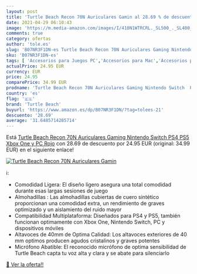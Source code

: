 ```yaml
---
layout: post
title: 'Turtle Beach Recon 70N Auriculares Gamin al 28.69 % de descuento'
date: 2021-04-29 06:10:43
image: 'https://m.media-amazon.com/images/I/410N1WTRCRL._SL500_._SL400_.jpg'
comments: true
category: ofertas
author: 'tole.es'
slug: 'B07NR3F1DN-es Turtle Beach Recon 70N Auriculares Gaming Nintendo Switch...'
sku: 'B07NR3F1DN-es'
tags: [ 'Accesorios para Juegos PC','Accesorios para Mac','Accesorios para Nintendo Switch','Accesorios para PlayStation 4','Accesorios para Xbox One','Auriculares gaming con micrófono para PlayStation 4','Auriculares gaming para Mac','Auriculares gaming para Nintendo Switch','Auriculares gaming para PC','Auriculares gaming para Xbox One','Auriculares para equipo de audio','Auriculares y accesorios','Electrónica','Hardware y juegos para Nintendo Switch','Hardware y juegos para PlayStation 4','Hardware y juegos para Xbox One','Juegos y Accesorios para Mac','Juegos y Accesorios para PC','Videojuegos','nintendo','ps4','ps5','turtle beach','xbox', ]
actualPrice: 24.95 EUR
currency: EUR
price: 24.95
comparePrice: 34.99 EUR
prodname: 'Turtle Beach Recon 70N Auriculares Gaming Nintendo Switch  PS4  PS5  Xbox One y PC  Rojo'
country: 'es'
flag: '🇪🇸'
brand: 'Turtle Beach'
buyurl: 'https://www.amazon.es/dp/B07NR3F1DN/?tag=tolees-21'
descuento: '28.69'
average: '31.6485714285714'
---
```


Está [Turtle Beach Recon 70N Auriculares Gaming Nintendo Switch  PS4  PS5  Xbox One y PC  Rojo](https://www.amazon.es/dp/B07NR3F1DN/?tag=tolees-21) con 28.69 de descuento por 24.95 EUR (original: 34.99 EUR) en el siguiente enlace!

[![Turtle Beach Recon 70N Auriculares Gamin](https://m.media-amazon.com/images/I/410N1WTRCRL._SL500_._SL400_.jpg)](https://www.amazon.es/dp/B07NR3F1DN/?tag=tolees-21)

ℹ️:

- Comodidad Ligera: El diseño ligero asegura una total comodidad durante esas largas sesiones de juego
- Almohadillas : Las almohadillas cubiertas de cuero sintético proporcionan una comodidad extra, un rendimiento de graves optimizado y un aislamiento del ruido mayor
- Compatibilidad Multiplataforma: Diseñados para PS4 y PS5, también funcionan optimamente con Xbox One, Nintendo Switch, PC y dispositivos móviles
- Altavoces de 40mm de Optima Calidad: Los altavoces exteriores de 40 mm optimos producen agudos cristalinos y graves potentes
- Micrófono Abatible: El reconocido micrófono de optima sensibilidad de Turtle Beach capta tu voz alta y clara y se abate para silenciarlo

[🛒 Ver la oferta!!](https://www.amazon.es/dp/B07NR3F1DN/?tag=tolees-21)

